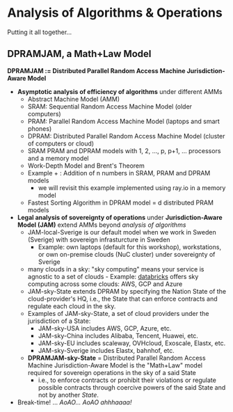 # Analysis of Algorithms & Operations

Putting it all together...

## DPRAMJAM, a Math+Law Model

**DPRAMJAM := Distributed Parallel Random Access Machine Jurisdiction-Aware Model**


- **Asymptotic analysis of efficiency of algorithms** under different AMMs
  - Abstract Machine Model (AMM)
  - SRAM: Sequential Random Access Machine Model (older computers)
  - PRAM: Parallel Random Access Machine Model (laptops and smart phones) 
  - DPRAM: Distributed Parallel Random Access Machine Model (cluster of computers or cloud)
  - SRAM PRAM and DPRAM models with 1, 2, ..., p, p+1, ... processors and a memory model
  - Work-Depth Model and Brent's Theorem
  - Example + : Addition of n numbers in SRAM, PRAM and DPRAM models 
    - we will revisit this example implemented using ray.io in a memory model
  - Fastest Sorting Algorithm in DPRAM model = d distributed PRAM models 
- **Legal analysis of sovereignty of operations** under **Jurisdiction-Aware Model (JAM)** extend AMMs beyond *analysis of algorithms*
  - JAM-local-Sverige is our default model when we work in Sweden (Sverige) with sovereign infrasturcture in Sweden
    - Example: own laptops (default for this workshop), workstations, or own on-premise clouds (NuC cluster) under sovereignty of Sverige
  - many clouds in a sky: "sky computing" means your service is agnostic to a set of clouds    - Example: [databricks](https://databricks.com) offers sky computing across some clouds: AWS, GCP and Azure 
  - JAM-sky-State extends DPRAM by specifying the Nation State of the cloud-provider's HQ, i.e., the State that can enforce contracts and regulate each cloud in the sky.
  - Examples of JAM-sky-State, a set of cloud providers under the jurisdiction of a State:
    - JAM-sky-USA includes AWS, GCP, Azure, etc.
    - JAM-sky-China includes Alibaba, Tencent, Huawei, etc.
    - JAM-sky-EU includes scaleway, OVHcloud, Exoscale, Elastx, etc.
    - JAM-sky-Sverige includes Elastx, bahnhof, etc.
  - **DPRAMJAM-sky-State** = Distributed Parallel Random Access Machine Jurisdiction-Aware Model is the "Math+Law" model required for sovereign operations in the sky of a said State 
    - i.e., to enforce contracts or prohibit their violations or regulate possible contracts through coercive powers of the said State and not by another *State*.
- Break-time! ... *AoAO... AoAO ahhhaaaa!*
